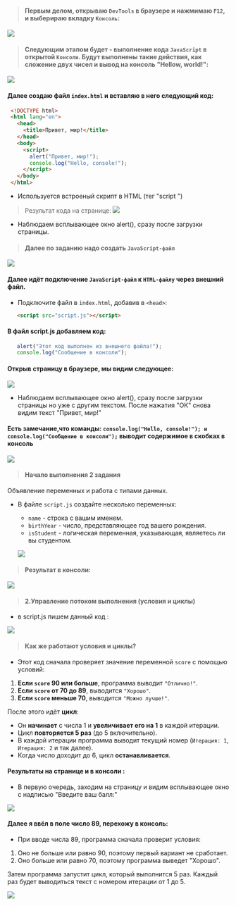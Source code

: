 >#### Первым делом, открываю  `DevTools` в браузере и нажмимаю `F12`, и выберираю вкладку `Консоль`:
![](Images/consol.png)


>#### Следующим этапом будет - выполнение кода `JavaScript` в открытой `Консоли`. Будут выполнены такие действия, как сложение двух чисел и вывод на консоль "Hellow, world!":
![](Images/FIRST.png)


#### Далее создаю файл `index.html` и вставляю в него следующий код:
  ```html
   <!DOCTYPE html>
   <html lang="en">
     <head>
       <title>Привет, мир!</title>
     </head>
     <body>
       <script>
         alert("Привет, мир!");
         console.log("Hello, console!");
       </script>
     </body>
   </html>
   ```
   - Используется  встроеный скрипт в HTML (тег "script ")

>Результат кода на странице:
![](Images/second.png)

- Наблюдаем всплывающее окно alert(), сразу после загрузки страницы.


>#### Далее по заданию надо создать `JavaScript-файл`
![](Images/js.png)


#### Далее идёт подключение `JavaScript-файл` к `HTML-файлу` через внешний файл. 
- Подключите файл в `index.html`, добавив в `<head>`:
```html
   <script src="script.js"></script>
```
#### В файл script.js добавляем код:
```javascript
   alert("Этот код выполнен из внешнего файла!");
   console.log("Сообщение в консоли");
```
#### Открыв страницу в браузере, мы видим следующее:
![](Images/third.png)
- Наблюдаем всплывающее окно alert(), сразу после загрузки страницы но уже с другим текстом. После нажатия "ОК" снова видим текст "Привет, мир!"

#### Есть замечание,что команды: `console.log("Hello, console!"); и console.log("Сообщение в консоли");` выводит содержимое в скобках в консоль

![](Images/print.png)

>#### Начало выполнения 2 задания

Объявление переменных и работа с типами данных.

   - В файле `script.js` создайте несколько переменных:

     - `name` - строка с вашим именем.
     - `birthYear` - число, представляющее год вашего рождения.
     - `isStudent` - логическая переменная, указывающая, являетесь ли вы студентом.

     ![](Images/variables.png)

>#### Результат в консоли:
![](Images/console1.png)


>#### 2.Управление потоком выполнения (условия и циклы)

- в script.js пишем данный код :

![](Images/code.png)

>####  Как же работают условия и циклы? 
- Этот код сначала проверяет значение переменной `score` с помощью условий:  

1. **Если `score` 90 или больше**, программа выводит `"Отлично!"`.  
2. **Если `score` от 70 до 89**, выводится `"Хорошо"`.  
3. **Если `score` меньше 70**, выводится `"Можно лучше!"`.  

После этого идёт **цикл**:  

- Он **начинает** с числа 1 и **увеличивает его на 1** в каждой итерации.  
- Цикл **повторяется 5 раз** (до 5 включительно).  
- В каждой итерации программа выводит текущий номер (`Итерация: 1`, `Итерация: 2` и так далее).  
- Когда число доходит до 6, цикл **останавливается**.

#### Результаты на странице и в консоли :
 
 - В первую очередь, заходим на страницу и видим всплывающее окно с надписью "Введите ваш балл:"

 ![](Images/alert.png)

 #### Далее я ввёл в поле число 89, перехожу в консоль: 

 - При вводе числа 89, программа сначала проверит условия:  

1. Оно не больше или равно 90, поэтому первый вариант не сработает.  
2. Оно больше или равно 70, поэтому программа выведет "Хорошо".  

Затем программа запустит цикл, который выполнится 5 раз. Каждый раз будет выводиться текст с номером итерации от 1 до 5.

 ![](Images/console2.png)




